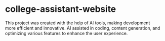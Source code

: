 # college-assistant-website
This project was created with the help of AI tools, making development more efficient and innovative. AI assisted in coding, content generation, and optimizing various features to enhance the user experience.
